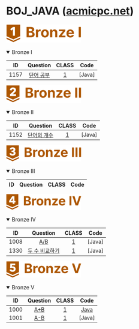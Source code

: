 BOJ_JAVA ([acmicpc.net](https://www.acmicpc.net))  
============================

![LEVEL](https://github.com/chris0825/BOJ_JAVA/blob/main/images/Bronze%20I.PNG)
<details open> <summary> Bronze I </summary>
  
| ID | Question | CLASS | Code |
|:-:|:-:|:-:|:-:|
| 1157 | [단어 공부](https://www.acmicpc.net/problem/1157) | [1](https://solved.ac/search?query=in_class:1) | [Java] |

</details>

![LEVEL](https://github.com/chris0825/BOJ_JAVA/blob/main/images/Bronze%20II.PNG)
<details open> <summary> Bronze II </summary>
  
| ID | Question | CLASS | Code |
|:-:|:-:|:-:|:-:|
| 1152 | [단어의 개수](https://www.acmicpc.net/problem/1152) | [1](https://solved.ac/search?query=in_class:1) | [Java] |

</details>

![LEVEL](https://github.com/chris0825/BOJ_JAVA/blob/main/images/Bronze%20III.PNG)
<details open> <summary> Bronze III </summary>
  
| ID | Question | CLASS | Code |
|:-:|:-:|:-:|:-:|

</details>

![LEVEL](https://github.com/chris0825/BOJ_JAVA/blob/main/images/Bronze%20IV.PNG)
<details open> <summary> Bronze IV </summary>
  
| ID | Question | CLASS | Code |
|:-:|:-:|:-:|:-:|
| 1008 | [A/B](https://www.acmicpc.net/problem/1008) | [1](https://solved.ac/search?query=in_class:1) | [Java] |
| 1330 | [두 수 비교하기](https://www.acmicpc.net/problem/1330) | [1](https://solved.ac/search?query=in_class:1) | [Java] |

</details>

![LEVEL](https://github.com/chris0825/BOJ_JAVA/blob/main/images/Bronze%20V.PNG)

<details open> <summary> Bronze V </summary>
  
| ID | Question | CLASS | Code |
|:-:|:-:|:-:|:-:|
| 1000 | [A+B](https://www.acmicpc.net/problem/1000) | [1](https://solved.ac/search?query=in_class:1) | [Java](https://github.com/chris0825/BOJ_JAVA/blob/main/Math/1000.java) |
| 1001 | [A-B](https://www.acmicpc.net/problem/1001) | [1](https://solved.ac/search?query=in_class:1) | [Java] |

</details>

